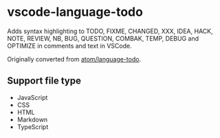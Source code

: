 # vscode-language-todo

Adds syntax highlighting to TODO, FIXME, CHANGED, XXX, IDEA, HACK, NOTE, REVIEW, NB, BUG, QUESTION, COMBAK, TEMP, DEBUG and OPTIMIZE in comments and text in VSCode.

Originally converted from [atom/language-todo](https://github.com/atom/language-todo).

## Support file type

- JavaScript
- CSS
- HTML
- Markdown
- TypeScript